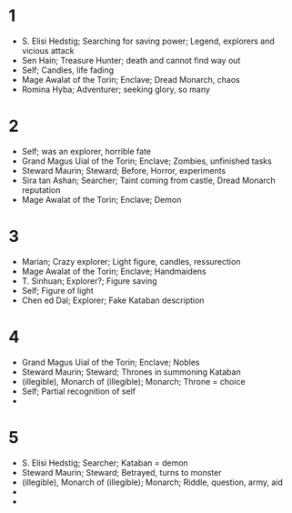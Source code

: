 # 1

- S. Elisi Hedstig; Searching for saving power; Legend, explorers and vicious attack
- Sen Hain; Treasure Hunter; death and cannot find way out
- Self; Candles, life fading
- Mage Awalat of the Torin; Enclave; Dread Monarch, chaos
- Romina Hyba; Adventurer; seeking glory, so many

# 2

- Self; was an explorer, horrible fate
- Grand Magus Uial of the Torin; Enclave; Zombies, unfinished tasks
- Steward Maurin; Steward; Before, Horror, experiments
- Sira tan Ashan; Searcher; Taint coming from castle, Dread Monarch reputation
- Mage Awalat of the Torin; Enclave; Demon

# 3

- Marian; Crazy explorer; Light figure, candles, ressurection
- Mage Awalat of the Torin; Enclave; Handmaidens
- T. Sinhuan; Explorer?; Figure saving
- Self; Figure of light
- Chen ed Dal; Explorer; Fake Kataban description

# 4

- Grand Magus Uial of the Torin; Enclave; Nobles
- Steward Maurin; Steward; Thrones in summoning Kataban
- (illegible), Monarch of (illegible); Monarch; Throne = choice
- Self; Partial recognition of self
- 

# 5

- S. Elisi Hedstig; Searcher; Kataban = demon
- Steward Maurin; Steward; Betrayed, turns to monster
- (illegible), Monarch of (illegible); Monarch; Riddle, question, army, aid
- 
- 


